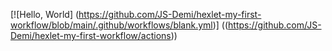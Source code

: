 [![Hello, World]
(https://github.com/JS-Demi/hexlet-my-first-workflow/blob/main/.github/workflows/blank.yml)] ((https://github.com/JS-Demi/hexlet-my-first-workflow/actions))

